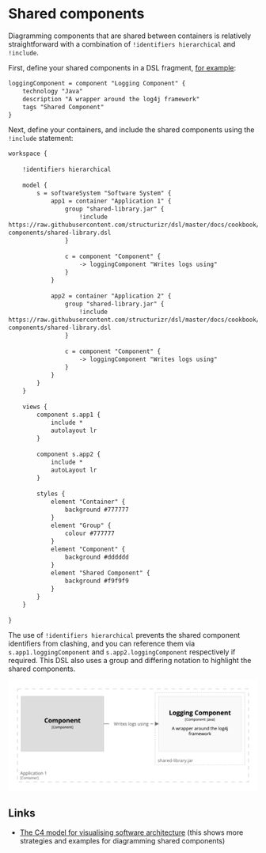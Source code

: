 # Shared components

Diagramming components that are shared between containers is relatively straightforward with a combination of
`!identifiers hierarchical` and `!include`.

First, define your shared components in a DSL fragment, [for example](shared-library.dsl):

```
loggingComponent = component "Logging Component" {
    technology "Java"
    description "A wrapper around the log4j framework"
    tags "Shared Component"
}
```

Next, define your containers, and include the shared components using the `!include` statement: 

```
workspace {

    !identifiers hierarchical

    model {
        s = softwareSystem "Software System" {
            app1 = container "Application 1" {
                group "shared-library.jar" {
                    !include https://raw.githubusercontent.com/structurizr/dsl/master/docs/cookbook/shared-components/shared-library.dsl
                }

                c = component "Component" {
                    -> loggingComponent "Writes logs using"
                }
            }

            app2 = container "Application 2" {
                group "shared-library.jar" {
                    !include https://raw.githubusercontent.com/structurizr/dsl/master/docs/cookbook/shared-components/shared-library.dsl
                }

                c = component "Component" {
                    -> loggingComponent "Writes logs using"
                }
            }
        }
    }

    views {
        component s.app1 {
            include *
            autolayout lr
        }

        component s.app2 {
            include *
            autoLayout lr
        }

        styles {
            element "Container" {
                background #777777
            }
            element "Group" {
                colour #777777
            }
            element "Component" {
                background #dddddd
            }
            element "Shared Component" {
                background #f9f9f9
            }
        }
    }
    
}
```

The use of `!identifiers hierarchical` prevents the shared component identifiers from clashing,
and you can reference them via `s.app1.loggingComponent` and `s.app2.loggingComponent` respectively if required.
This DSL also uses a group and differing notation to highlight the shared components.

[![](example-1.png)](http://structurizr.com/dsl?src=https://raw.githubusercontent.com/structurizr/dsl/master/docs/cookbook/shared-components/example-1.dsl)

## Links

- [The C4 model for visualising software architecture](https://leanpub.com/visualising-software-architecture) (this shows more strategies and examples for diagramming shared components)